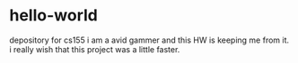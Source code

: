 # hello-world
depository for cs155
i am a avid gammer and this HW is keeping me from it.
i really wish that this project was a little faster. 
